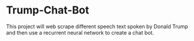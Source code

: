 # Trump-Chat-Bot
This project will web scrape different speech text spoken by Donald Trump and then use a recurrent neural network to create a chat bot. 

